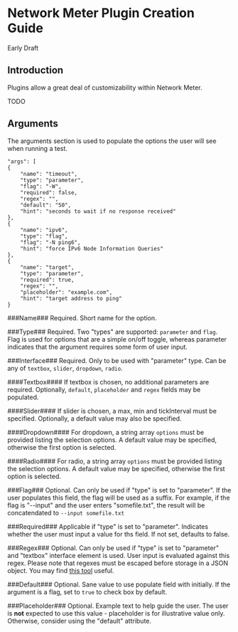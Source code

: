 Network Meter Plugin Creation Guide
===================================
Early Draft

Introduction
------------
Plugins allow a great deal of customizability within Network Meter.

TODO

Arguments
---------
The arguments section is used to populate the options the user will see when
running a test.

    "args": [
    {
        "name": "timeout",
        "type": "parameter",
        "flag": "-W",
        "required": false,
        "regex": "",
        "default": "50",
        "hint": "seconds to wait if no response received"
    },
    {
        "name": "ipv6",
        "type": "flag",
        "flag": "-N ping6",
        "hint": "force IPv6 Node Information Queries"
    },
    {
        "name": "target",
        "type": "parameter",
        "required": true,
        "regex": "",
        "placeholder": "example.com",
        "hint": "target address to ping"
    }

###Name###
Required. Short name for the option.

###Type###
Required. Two "types" are supported: `parameter` and `flag`. Flag is used for options
that are a simple on/off toggle, whereas parameter indicates that the argument
requires some form of user input.

###Interface###
Required. Only to be used with "parameter" type. Can be any of `textbox`, `slider`, 
`dropdown`, `radio`.

####Textbox####
If textbox is chosen, no additional parameters are required. Optionally, `default`,
`placeholder` and `regex` fields may be populated.

####Slider####
If slider is chosen, a max, min and tickInterval must be specified. Optionally, 
a default value may also be specified.

####Dropdown####
For dropdown, a string array `options` must be provided listing the selection
options. A default value may be specified, otherwise the first option is selected.

####Radio####
For radio, a string array `options` must be provided listing the selection
options. A default value may be specified, otherwise the first option is selected.

###Flag###
Optional. Can only be used if "type" is set to "parameter". If the user populates this
field, the flag will be used as a suffix. For example, if the flag is "--input" and
the user enters "somefile.txt", the result will be concatendated to 
`--input somefile.txt`

###Required###
Applicable if "type" is set to "parameter". Indicates whether the user must input a value
for ths field. If not set, defaults to false.

###Regex###
Optional. Can only be used if "type" is set to "parameter" and "textbox" interface element
is used. User input is evaluated against this regex. Please note that regexes must be
escaped before storage in a JSON object. You may find 
[this tool](http://bernhardhaeussner.de/odd/json-escape/) useful.

###Default###
Optional. Sane value to use populate field with initially. If the argument is a flag,
set to `true` to check box by default.

###Placeholder###
Optional. Example text to help guide the user. The user is **not** expected to use this
value - placeholder is for illustrative value only. Otherwise, consider using the "default"
attribute.
